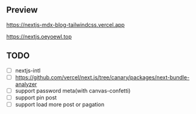 ## Preview

https://nextjs-mdx-blog-tailwindcss.vercel.app

https://nextjs.oeyoewl.top

## TODO

- [ ] nextjs-intl
- [ ] https://github.com/vercel/next.js/tree/canary/packages/next-bundle-analyzer
- [ ] support password meta(with canvas-confetti)
- [ ] support pin post
- [ ] support load more post or pagation
